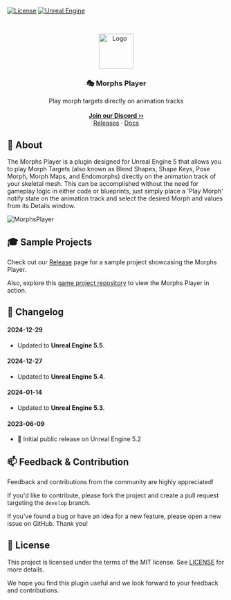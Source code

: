 <a href="https://github.com/JanSeliv/MorphsPlayer/blob/main/LICENSE">![License](https://img.shields.io/badge/license-MIT-brightgreen.svg)</a>
<a href="https://www.unrealengine.com/">![Unreal Engine](https://img.shields.io/badge/Unreal-5.5-dea309?style=flat&logo=unrealengine)</a>

<br/>
<p align="center">
<a href="https://github.com/JanSeliv/MorphsPlayer">
<img src="https://github.com/JanSeliv/MorphsPlayer/blob/main/Resources/Icon128.png?raw=true" alt="Logo" width="80" height="80">
</a>
<h3 align="center">🎭 Morphs Player</h3>
<p align="center">
Play morph targets directly on animation tracks
<br/>
<br/>
<a href="https://discord.gg/jbWgwDefnE"><strong>Join our Discord ››</strong></a>
<br/>
<a href="https://github.com/JanSeliv/MorphsPlayer/releases">Releases</a>
·
<a href="https://docs.google.com/document/d/1y_-5EBKOT_pD09Llfk0k2MWhMHygpvcXvMdpkwdwVG4">Docs</a>
</p>

## 🌟 About

The Morphs Player is a plugin designed for Unreal Engine 5 that allows you to play Morph Targets (also known as Blend Shapes, Shape Keys, Pose Morph, Morph Maps, and Endomorphs) directly on the animation track of your skeletal mesh. This can be accomplished without the need for gameplay logic in either code or blueprints, just simply place a 'Play Morph' notify state on the animation track and select the desired Morph and values from its Details window.

![MorphsPlayer](https://github.com/JanSeliv/MorphsPlayer/assets/20540872/c7cd5192-23a3-4893-be5d-27f43cee7ba4)

## 🎓 Sample Projects

Check out our [Release](https://github.com/JanSeliv/MorphsPlayer/releases) page for a sample project showcasing the Morphs Player.

Also, explore this [game project repository](https://github.com/JanSeliv/Bomber) to view the Morphs Player in action.

## 📅 Changelog
#### 2024-12-29
- Updated to **Unreal Engine 5.5**.
#### 2024-12-27
- Updated to **Unreal Engine 5.4**.
#### 2024-01-14
- Updated to **Unreal Engine 5.3**.
#### 2023-06-09
- 🎉 Initial public release on Unreal Engine 5.2

## 📫 Feedback & Contribution

Feedback and contributions from the community are highly appreciated!

If you'd like to contribute, please fork the project and create a pull request targeting the `develop` branch.

If you've found a bug or have an idea for a new feature, please open a new issue on GitHub. Thank you!

## 📜 License

This project is licensed under the terms of the MIT license. See [LICENSE](LICENSE) for more details.

We hope you find this plugin useful and we look forward to your feedback and contributions.
